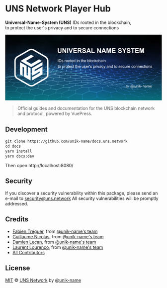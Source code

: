 # UNS Network Player Hub

**Universal-Name-System (UNS)** IDs rooted in the blockchain,  
to protect the user's privacy and to secure connections

<p align="center">
    <img src="uns-banner.png" />
</p>

> Official guides and documentation for the UNS blockchain network and protocol, powered by VuePress.

## Development

```
git clone https://github.com/unik-name/docs.uns.network
cd docs
yarn install
yarn docs:dev
```

Then open http://localhost:8080/

## Security

If you discover a security vulnerability within this package, please send an e-mail to security@uns.network All security vulnerabilities will be promptly addressed.

## Credits

- [Fabien Tréguer](https://github.com/ftreguer), from [@unik-name's team](https://www.unik-name.com)
- [Guillaume Nicolas](https://github.com/Nigui), from [@unik-name's team](https://www.unik-name.com)
- [Damien Lecan](https://github.com/dlecan), from [@unik-name's team](https://www.unik-name.com)
- [Laurent Lourenco](https://www.linkedin.com/in/laurentlourenco/), from [@unik-name's team](https://www.unik-name.com)
- [All Contributors](../../../../contributors)

## License

[MIT](LICENSE) © [UNS Network](https://www.uns.network) by [@unik-name](https://www.unik-name.com)
